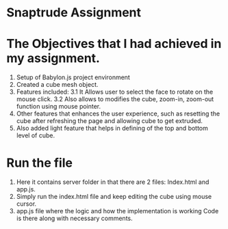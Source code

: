 # Snaptrude Assignment
# The Objectives that I had achieved in my assignment.
1. Setup of Babylon.js project environment
2. Created a cube mesh object.
3. Features included:
3.1 It Allows user to select the face to rotate on the mouse click.
3.2 Also allows to modifies the cube, zoom-in, zoom-out function using mouse pointer.
4. Other features that enhances the user experience, such as resetting the cube after refreshing the page and  allowing cube to get extruded.
5. Also added light feature that helps in defining of the top and bottom level of cube.
# Run the file
1. Here it contains server folder in that there are 2 files: Index.html  and app.js.
2. Simply run the index.html file and keep editing the cube using mouse cursor.
3. app.js file where the logic and how the implementation is working Code is there along with necessary comments.
